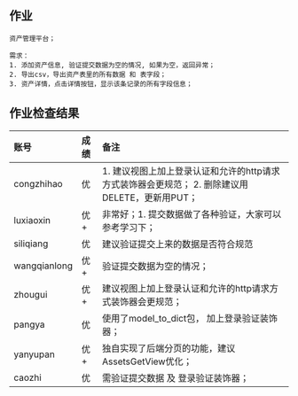 ## 作业

```
资产管理平台；

需求：
1. 添加资产信息, 验证提交数据为空的情况, 如果为空，返回异常；
2. 导出csv，导出资产表里的所有数据 和 表字段；
3. 资产详情，点击详情按钮，显示该条记录的所有字段信息；
```

## 作业检查结果
|账号            |成绩 |备注               |   
|:--------------|:--- |:----------------- |
|congzhihao        |优    | 1. 建议视图上加上登录认证和允许的http请求方式装饰器会更规范； 2. 删除建议用DELETE，更新用PUT；                    |
|luxiaoxin         |优+   | 非常好；1. 提交数据做了各种验证，大家可以参考学习下；                    |
|siliqiang         |优    | 建议验证提交上来的数据是否符合规范                  |
|wangqianlong      |优+   | 验证提交数据为空的情况；                   |
|zhougui           |优+   | 建议视图上加上登录认证和允许的http请求方式装饰器会更规范；                   |
|pangya            |优    | 使用了model_to_dict包， 加上登录验证装饰器；                   |
|yanyupan          |优+   | 独自实现了后端分页的功能，建议AssetsGetView优化；                   |
|caozhi            |优    | 需验证提交数据 及 登录验证装饰器；                   |
